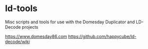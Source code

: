 # ld-tools
Misc scripts and tools for use with the Domesday Duplicator and LD-Decode projects

https://www.domesday86.com
https://github.com/happycube/ld-decode/wiki

